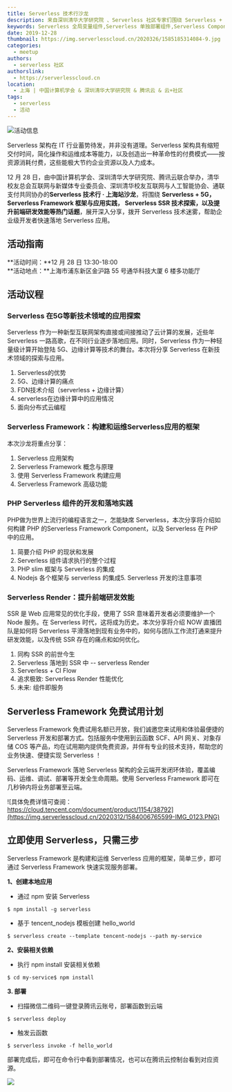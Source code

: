 ```yaml
---
title: Serverless 技术行沙龙
description: 来自深圳清华大学研究院 、Serverless 社区专家们围绕 Serverless + 5G，Serverless SSR 技术探索等话题展开深入分享
keywords: Serverless 全局变量组件,Serverless 单独部署组件,Serverless Component
date: 2019-12-28
thumbnail: https://img.serverlesscloud.cn/2020326/1585185314084-9.jpg
categories:
  - meetup
authors:
  - serverless 社区
authorslink:
  - https://serverlesscloud.cn
location: 
  - 上海 | 中国计算机学会 & 深圳清华大学研究院 & 腾讯云 & 云+社区
tags:
  - serverless
  - 活动  
---
```


![活动信息](https://img.serverlesscloud.cn/2020325/1585121773487-IMG_0291.JPG)  


Serverless 架构在 IT 行业蓄势待发，并非没有道理。Serverless 架构具有缩短交付时间，简化操作和运维成本等能力，以及创造出一种革命性的付费模式——按资源消耗付费，这些能极大节约企业资源以及人力成本。  

12 月 28 日，由中国计算机学会、深圳清华大学研究院、腾讯云联合举办，清华校友总会互联网与新媒体专业委员会、深圳清华校友互联网与人工智能协会、通联支付共同协办的**Serverless 技术行 · 上海站沙龙**，将围绕 **Serverless + 5G，Serverless Framework 框架与应用实践， Serverless SSR 技术探索，以及提升前端研发效能等热门话题**，展开深入分享，拨开 Serverless 技术迷雾，帮助企业级开发者快速落地 Serverless 应用。

## 活动指南

**活动时间：**12 月 28 日 13:30-18:00  
**活动地点：**上海市浦东新区金沪路 55 号通华科技大厦 6 楼多功能厅

## 活动议程


### Serverless 在5G等新技术领域的应用探索

Serverless 作为一种新型互联网架构直接或间接推动了云计算的发展，近些年 Serverless 一路高歌，在不同行业逐步落地应用。同时，Serverless 作为一种轻量级计算开始登陆 5G、边缘计算等技术的舞台。本次将分享 Serverless 在新技术领域的探索与应用。

1. Serverless的优势
2. 5G、边缘计算的痛点
3. FDN技术介绍（serverless + 边缘计算）
4. serverless在边缘计算中的应用情况
5. 面向分布式云编程

### Serverless Framework：构建和运维Serverless应用的框架

本次沙龙将重点分享：

1. Serverless 应用架构
2. Serverless Framework 概念与原理
3. 使用 Serverless Framework 构建应用
4. Serverless Framework 高级功能

### PHP Serverless 组件的开发和落地实践

PHP做为世界上流行的编程语言之一，怎能缺席 Serverless，本次分享将介绍如何构建 PHP 的Serverless Framework Component，以及 Serverless 在 PHP 中的应用。

1. 简要介绍 PHP 的现状和发展  
2. Serverless 组件请求执行的整个过程  
3. PHP slim 框架与 Serverless 的集成  
4. Nodejs 各个框架与 serverless 的集成5. Serverless 开发的注意事项

### Serverless Render：提升前端研发效能

SSR 是 Web 应用常见的优化手段，使用了 SSR 意味着开发者必须要维护一个 Node 服务。在 Serverless 时代，这将成为历史。本次分享将介绍 NOW 直播团队是如何将 Serverless 平滑落地到现有业务中的，如何与团队工作流打通来提升研发效能，以及传统 SSR 存在的痛点和如何优化。

1. 同构 SSR 的前世今生
2. Serverless 落地到 SSR 中 -- serverless Render
3. Serverless + CI Flow
4. 追求极致: Serverless Render 性能优化
5. 未来: 组件即服务

## Serverless Framework 免费试用计划

Serverless Framework 免费试用名额已开放，我们诚邀您来试用和体验最便捷的 Serverless 开发和部署方式。包括服务中使用到云函数 SCF、API 网关、对象存储 COS 等产品，均在试用期内提供免费资源，并伴有专业的技术支持，帮助您的业务快速、便捷实现 Serverless ！

Serverless Framework 落地 Serverless 架构的全云端开发闭环体验，覆盖编码、运维、调试、部署等开发全生命周期。使用 Serverless Framework 即可在几秒钟内将业务部署至云端。

![具体免费详情可查阅：https://cloud.tencent.com/document/product/1154/38792](https://img.serverlesscloud.cn/2020312/1584006765599-IMG_0123.PNG)


## 立即使用 Serverless，只需三步

Serverless Framework 是构建和运维 Serverless 应用的框架，简单三步，即可通过 Serverless Framework 快速实现服务部署。

**1、创建本地应用**

- 通过 npm 安装 Serverless

```
$ npm install -g serverless
```

- 基于 tencent_nodejs 模板创建 hello_world

```
$ serverless create --template tencent-nodejs --path my-service
```

**2、安装相关依赖**

- 执行 npm install 安装相关依赖

```
$ cd my-service$ npm install
```

**3. 部署**

- 扫描微信二维码一键登录腾讯云账号，部署函数到云端

```
$ serverless deploy
```

- 触发云函数

```
$ serverless invoke -f hello_world
```

部署完成后，即可在命令行中看到部署情况，也可以在腾讯云控制台看到对应资源。

![](https://img.serverlesscloud.cn/2020312/1584006765436-IMG_0123.PNG)